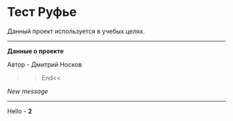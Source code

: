# Тест Руфье

Данный проект используется в учебых целях.

---
**Данные о проекте**

Автор - Дмитрий Носков

>> End<<

*New message*

---
Hello - **2**
